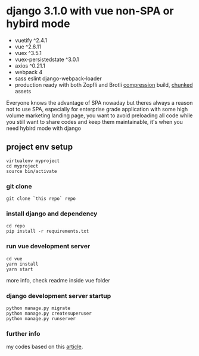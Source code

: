 # django 3.1.0 with vue non-SPA or hybird mode

- vuetify ^2.4.1
- vue ^2.6.11
- vuex ^3.5.1
- vuex-persistedstate ^3.0.1
- axios ^0.21.1
- webpack 4
- sass eslint django-webpack-loader
- production ready with both Zopfli and Brotli [compression](https://webpack.js.org/plugins/compression-webpack-plugin/) build, [chunked](https://webpack.js.org/plugins/split-chunks-plugin/) assets


Everyone knows the advantage of SPA nowaday but theres always a reason not to use SPA, especially for enterprise grade application with some high volume marketing landing page,  you want to avoid preloading all code while you still want to share codes and keep them maintainable, it's when you need hybird mode with django 


## project env setup
```
virtualenv myproject 
cd myproject
source bin/activate
```

### git clone
```
git clone `this repo` repo
```

### install django and dependency
```
cd repo
pip install -r requirements.txt
```

### run vue development server
```
cd vue
yarn install
yarn start
```
more info, check readme inside vue folder

### django development server startup
```
python manage.py migrate
python manage.py createsuperuser
python manage.py runserver
```

### further info
my codes based on this [article](https://ilikerobots.github.io/django/vue/software/2019/05/26/django-and-vue-multipage.html).


